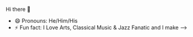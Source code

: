  Hi there 👋

<!--
**MosesKortu/MosesKortu** is a ✨ _special_ ✨ repository because its `README.md` (this file) appears on your GitHub profile.

Here are some ideas to get you started:
![Python Logo](https://www.python.org/static/community_logos/python-logo.png) | <img src="https://www.python.org/static/community_logos/python-logo.png" alt="Python Logo" width="100" height="100">

👋 Hi there! I'm Moses

 📊 Passionate about the intersection of business and data

💻 Currently honing my skills in Business Analytics Tools and Techs

### 🔍 What I'm Working On

🌐 Exploring the latest trends in business analytics and data science.

🚀 Developing expertise in Python, ML using Dataaiku, Apache SPark with a focus on Data Analysis.

### 🌱 What I'm Learning

📈 Improving my data cleaning and analysis techniques.

📈 Improving my data visualization techniques.

📊 Enhancing my proficiency in statistical analysis.

### 🤝 Let's Connect

📧 Feel free to reach out for collaborations, discussions, or just to say hi!

🔗 [LinkedIn][(Your LinkedIn Profile Link)](https://www.linkedin.com/feed/)

🔗 [Twitter][(Your Twitter Profile Link)](https://twitter.com/MosesKortu)

### 📈 GitHub Stats

![Your GitHub Stats](https://github-readme-stats.vercel.app/api?username=your-username&show_icons=true&count_private=true&theme=radical)

<!-- Add any additional sections you'd like to include -->
- 😄 Pronouns: He/Him/His
- ⚡ Fun fact:  I Love Arts, Classical Music & Jazz Fanatic and I make 
-->
